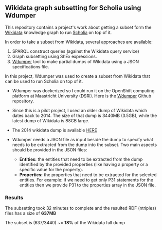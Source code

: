 ## Wikidata graph subsetting for Scholia using Wdumper

This repository contains a project's work about getting a subset form the [Wikidata](https://www.wikidata.org/wiki/Wikidata:Main_Page) knowledge graph to run [Scholia](https://scholia.toolforge.org/) on top of it.

In order to take a subset from Wikidata, several approaches are available:

1. SPARQL construct queries (against the Wikidata query service)
2. Graph subsetting using ShEx expressions.
3. [Wdumper](https://wdumps.toolforge.org/) tool to make partial dumps of Wikidata using a JSON specifications file.



In this project, Wdumper was used to create a subset from Wikidata that can be used to run Scholia on top of it.

* Wdumper was dockerized so I could run it on the OpenShift computing platform at Maastricht University (DSRI). Here is the [Wdumper](https://github.com/ammar257ammar/wdumper) Github repository.

* Since this is a pilot project, I used an older dump of Wikidata which dates back to 2014. The size of that dump is 3440MB (3.5GB), while the latest dump of Wikidata is 88GB large.

* The 2014 wikidata dump is available [HERE](https://drive.google.com/uc?id=1JeowPytImF08kch7RJ71g7sHhbPn93MQ&export=download)

* Wdumper needs a JSON file as input beside the dump to specify what needs to be extracted from the dump into the subset. Two main aspects should be provided in the JSON files:
  * **Entities:** the entities that need to be extracted from the dump identified by the provided properties (like having a property or a specific value for the property).
  * **Properties:** the properties that need to be extracted for the selected entities. For example: if we need to get only P31 statements for the entities then we provide P31 to the properties array in the JSON file.

### Results

The subsetting took 32 minutes to complete and the resulted RDF (ntriples) files has a size of **637MB**

The subset is (637/3440) ~= **18%** of the Wikidata full dump